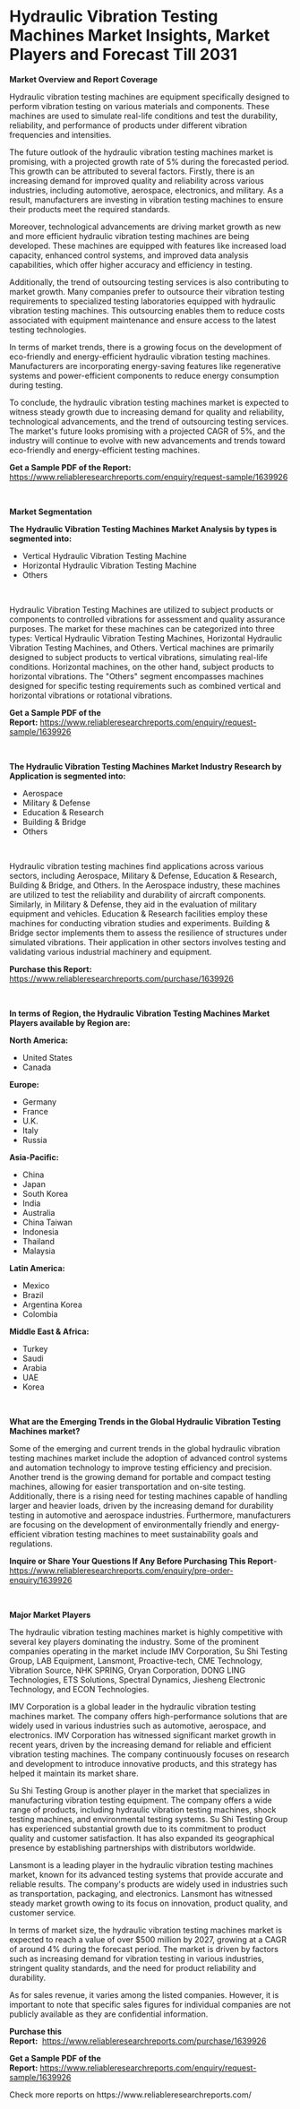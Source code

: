 <p><h1>Hydraulic Vibration Testing Machines Market Insights, Market Players and Forecast Till 2031</h1></p><p><strong>Market Overview and Report Coverage</strong></p>
<p><p>Hydraulic vibration testing machines are equipment specifically designed to perform vibration testing on various materials and components. These machines are used to simulate real-life conditions and test the durability, reliability, and performance of products under different vibration frequencies and intensities.</p><p>The future outlook of the hydraulic vibration testing machines market is promising, with a projected growth rate of 5% during the forecasted period. This growth can be attributed to several factors. Firstly, there is an increasing demand for improved quality and reliability across various industries, including automotive, aerospace, electronics, and military. As a result, manufacturers are investing in vibration testing machines to ensure their products meet the required standards.</p><p>Moreover, technological advancements are driving market growth as new and more efficient hydraulic vibration testing machines are being developed. These machines are equipped with features like increased load capacity, enhanced control systems, and improved data analysis capabilities, which offer higher accuracy and efficiency in testing.</p><p>Additionally, the trend of outsourcing testing services is also contributing to market growth. Many companies prefer to outsource their vibration testing requirements to specialized testing laboratories equipped with hydraulic vibration testing machines. This outsourcing enables them to reduce costs associated with equipment maintenance and ensure access to the latest testing technologies.</p><p>In terms of market trends, there is a growing focus on the development of eco-friendly and energy-efficient hydraulic vibration testing machines. Manufacturers are incorporating energy-saving features like regenerative systems and power-efficient components to reduce energy consumption during testing.</p><p>To conclude, the hydraulic vibration testing machines market is expected to witness steady growth due to increasing demand for quality and reliability, technological advancements, and the trend of outsourcing testing services. The market's future looks promising with a projected CAGR of 5%, and the industry will continue to evolve with new advancements and trends toward eco-friendly and energy-efficient testing machines.</p></p>
<p><strong>Get a Sample PDF of the Report:</strong> <a href="https://www.reliableresearchreports.com/enquiry/request-sample/1639926">https://www.reliableresearchreports.com/enquiry/request-sample/1639926</a></p>
<p>&nbsp;</p>
<p><strong>Market Segmentation</strong></p>
<p><strong>The Hydraulic Vibration Testing Machines Market Analysis by types is segmented into:</strong></p>
<p><ul><li>Vertical Hydraulic Vibration Testing Machine</li><li>Horizontal Hydraulic Vibration Testing Machine</li><li>Others</li></ul></p>
<p>&nbsp;</p>
<p><p>Hydraulic Vibration Testing Machines are utilized to subject products or components to controlled vibrations for assessment and quality assurance purposes. The market for these machines can be categorized into three types: Vertical Hydraulic Vibration Testing Machines, Horizontal Hydraulic Vibration Testing Machines, and Others. Vertical machines are primarily designed to subject products to vertical vibrations, simulating real-life conditions. Horizontal machines, on the other hand, subject products to horizontal vibrations. The "Others" segment encompasses machines designed for specific testing requirements such as combined vertical and horizontal vibrations or rotational vibrations.</p></p>
<p><strong>Get a Sample PDF of the Report:</strong>&nbsp;<a href="https://www.reliableresearchreports.com/enquiry/request-sample/1639926">https://www.reliableresearchreports.com/enquiry/request-sample/1639926</a></p>
<p>&nbsp;</p>
<p><strong>The Hydraulic Vibration Testing Machines Market Industry Research by Application is segmented into:</strong></p>
<p><ul><li>Aerospace</li><li>Military & Defense</li><li>Education & Research</li><li>Building & Bridge</li><li>Others</li></ul></p>
<p>&nbsp;</p>
<p><p>Hydraulic vibration testing machines find applications across various sectors, including Aerospace, Military & Defense, Education & Research, Building & Bridge, and Others. In the Aerospace industry, these machines are utilized to test the reliability and durability of aircraft components. Similarly, in Military & Defense, they aid in the evaluation of military equipment and vehicles. Education & Research facilities employ these machines for conducting vibration studies and experiments. Building & Bridge sector implements them to assess the resilience of structures under simulated vibrations. Their application in other sectors involves testing and validating various industrial machinery and equipment.</p></p>
<p><strong>Purchase this Report:</strong>&nbsp; <a href="https://www.reliableresearchreports.com/purchase/1639926">https://www.reliableresearchreports.com/purchase/1639926</a></p>
<p>&nbsp;</p>
<p><strong>In terms of Region, the Hydraulic Vibration Testing Machines Market Players available by Region are:</strong></p>
<p>
    <p> <strong> North America: </strong>
        <ul>
            <li>United States</li>
            <li>Canada</li>
        </ul>
        </p> 
    <p> <strong> Europe: </strong>
        <ul>
            <li>Germany</li>
            <li>France</li>
            <li>U.K.</li>
            <li>Italy</li>
            <li>Russia</li>
        </ul>
        </p> 
    <p> <strong> Asia-Pacific: </strong>
        <ul>
            <li>China</li>
            <li>Japan</li>
            <li>South Korea</li>
            <li>India</li>
            <li>Australia</li>
            <li>China Taiwan</li>
            <li>Indonesia</li>
            <li>Thailand</li>
            <li>Malaysia</li>
        </ul>
        </p> 
    <p> <strong> Latin America: </strong>
        <ul>
            <li>Mexico</li>
            <li>Brazil</li>
            <li>Argentina Korea</li>
            <li>Colombia</li>
        </ul>
        </p> 
    <p> <strong> Middle East & Africa: </strong>
        <ul>
            <li>Turkey</li>
            <li>Saudi</li>
            <li>Arabia</li>
            <li>UAE</li>
            <li>Korea</li>
        </ul>
    </p>
    </p>
<p>&nbsp;</p>
<p><strong>What are the Emerging Trends in the Global Hydraulic Vibration Testing Machines market?</strong></p>
<p><p>Some of the emerging and current trends in the global hydraulic vibration testing machines market include the adoption of advanced control systems and automation technology to improve testing efficiency and precision. Another trend is the growing demand for portable and compact testing machines, allowing for easier transportation and on-site testing. Additionally, there is a rising need for testing machines capable of handling larger and heavier loads, driven by the increasing demand for durability testing in automotive and aerospace industries. Furthermore, manufacturers are focusing on the development of environmentally friendly and energy-efficient vibration testing machines to meet sustainability goals and regulations.</p></p>
<p><strong>Inquire or Share Your Questions If Any Before Purchasing This Report</strong>- <a href="https://www.reliableresearchreports.com/enquiry/pre-order-enquiry/1639926">https://www.reliableresearchreports.com/enquiry/pre-order-enquiry/1639926</a></p>
<p>&nbsp;</p>
<p><strong>Major Market Players</strong></p>
<p><p>The hydraulic vibration testing machines market is highly competitive with several key players dominating the industry. Some of the prominent companies operating in the market include IMV Corporation, Su Shi Testing Group, LAB Equipment, Lansmont, Proactive-tech, CME Technology, Vibration Source, NHK SPRING, Oryan Corporation, DONG LING Technologies, ETS Solutions, Spectral Dynamics, Jiesheng Electronic Technology, and ECON Technologies. </p><p>IMV Corporation is a global leader in the hydraulic vibration testing machines market. The company offers high-performance solutions that are widely used in various industries such as automotive, aerospace, and electronics. IMV Corporation has witnessed significant market growth in recent years, driven by the increasing demand for reliable and efficient vibration testing machines. The company continuously focuses on research and development to introduce innovative products, and this strategy has helped it maintain its market share.</p><p>Su Shi Testing Group is another player in the market that specializes in manufacturing vibration testing equipment. The company offers a wide range of products, including hydraulic vibration testing machines, shock testing machines, and environmental testing systems. Su Shi Testing Group has experienced substantial growth due to its commitment to product quality and customer satisfaction. It has also expanded its geographical presence by establishing partnerships with distributors worldwide.</p><p>Lansmont is a leading player in the hydraulic vibration testing machines market, known for its advanced testing systems that provide accurate and reliable results. The company's products are widely used in industries such as transportation, packaging, and electronics. Lansmont has witnessed steady market growth owing to its focus on innovation, product quality, and customer service.</p><p>In terms of market size, the hydraulic vibration testing machines market is expected to reach a value of over $500 million by 2027, growing at a CAGR of around 4% during the forecast period. The market is driven by factors such as increasing demand for vibration testing in various industries, stringent quality standards, and the need for product reliability and durability.</p><p>As for sales revenue, it varies among the listed companies. However, it is important to note that specific sales figures for individual companies are not publicly available as they are confidential information.</p></p>
<p><strong>Purchase this Report:</strong>&nbsp;&nbsp;<a href="https://www.reliableresearchreports.com/purchase/1639926">https://www.reliableresearchreports.com/purchase/1639926</a></p>
<p></p>
<p><strong>Get a Sample PDF of the Report:</strong>&nbsp;<a href="https://www.reliableresearchreports.com/enquiry/request-sample/1639926">https://www.reliableresearchreports.com/enquiry/request-sample/1639926</a></p>
<p>Check more reports on https://www.reliableresearchreports.com/</p>